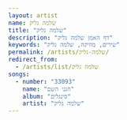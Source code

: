 ```yaml
---
layout: artist
name: שלמה גליק
title: "שלמה גליק"
description: "דף האמן שלמה גליק"
keywords: "שירים, מוזיקה, שלמה גליק"
permalink: /artists/שלמה-גליק/
redirect_from:
  - /artists/list/שלמה גליק
songs:
  - number: "33093"
    name: "חנני השם"
    album: "סינגלים"
    artist: "שלמה גליק"
---
```

